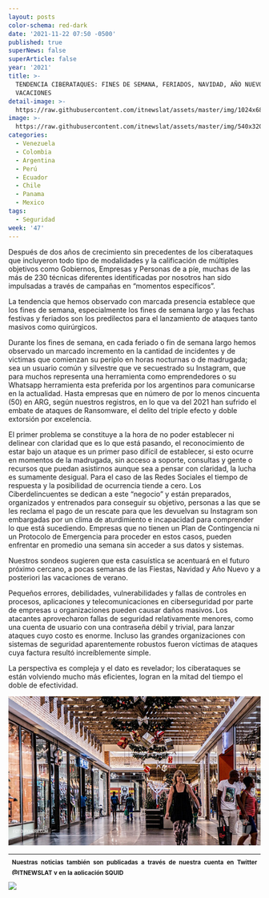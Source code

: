 ```yaml
---
layout: posts
color-schema: red-dark
date: '2021-11-22 07:50 -0500'
published: true
superNews: false
superArticle: false
year: '2021'
title: >-
  TENDENCIA CIBERATAQUES: FINES DE SEMANA, FERIADOS, NAVIDAD, AÑO NUEVO y
  VACACIONES 
detail-image: >-
  https://raw.githubusercontent.com/itnewslat/assets/master/img/1024x680/Pymes-g.jpg
image: >-
  https://raw.githubusercontent.com/itnewslat/assets/master/img/540x320/Pymes-p.jpg
categories:
  - Venezuela
  - Colombia
  - Argentina
  - Perú
  - Ecuador
  - Chile
  - Panama
  - Mexico
tags:
  - Seguridad
week: '47'
---
```

Después de dos años de crecimiento sin precedentes de los ciberataques que incluyeron todo tipo de modalidades y la calificación de múltiples objetivos como Gobiernos, Empresas y Personas de a píe, muchas de las más de 230 técnicas diferentes identificadas por nosotros han sido impulsadas a través de campañas en “momentos específicos”. 
 
La tendencia que hemos observado con marcada presencia establece que los fines de semana, especialmente los fines de semana largo y las fechas festivas y feriados son los predilectos para el lanzamiento de ataques tanto masivos como quirúrgicos. 
 
Durante los fines de semana, en cada feriado o fin de semana largo hemos observado un marcado incremento en la cantidad de incidentes y de victimas que comienzan su periplo en horas nocturnas o de madrugada; sea un usuario común y silvestre que ve secuestrado su Instagram, que para muchos representa una herramienta como emprendedores o su Whatsapp herramienta esta preferida por los argentinos para comunicarse en la actualidad. Hasta empresas que en número de por lo menos cincuenta (50) en ARG, según nuestros registros, en lo que va del 2021 han sufrido el embate de ataques de Ransomware, el delito del triple efecto y doble extorsión por excelencia. 
 
El primer problema se constituye a la hora de no poder establecer ni delinear con claridad que es lo que está pasando, el reconocimiento de estar bajo un ataque es un primer paso difícil de establecer, si esto ocurre en momentos de la madrugada, sin acceso a soporte, consultas y gente o recursos que puedan asistirnos aunque sea a pensar con claridad, la lucha es sumamente desigual. Para el caso de las Redes Sociales el tiempo de respuesta y la posibilidad de ocurrencia tiende a cero. Los Ciberdelincuentes se dedican a este “negocio” y están preparados, organizados y entrenados para conseguir su objetivo, personas a las que se les reclama el pago de un rescate para que les devuelvan su Instagram son embargadas por un clima de aturdimiento e incapacidad para comprender lo que está sucediendo. Empresas que no tienen un Plan de Contingencia ni un Protocolo de Emergencia para proceder en estos casos, pueden enfrentar en promedio una semana sin acceder a sus datos y sistemas. 
 
Nuestros sondeos sugieren que esta casuística se acentuará en el futuro próximo cercano, a pocas semanas de las Fiestas, Navidad y Año Nuevo y a posteriori las vacaciones de verano.  
 
Pequeños errores, debilidades, vulnerabilidades y fallas de controles en procesos, aplicaciones y telecomunicaciones en ciberseguridad por parte de empresas u organizaciones pueden causar daños masivos. Los atacantes aprovecharon fallas de seguridad relativamente menores, como una cuenta de usuario con una contraseña débil y trivial, para lanzar ataques cuyo costo es enorme. Incluso las grandes organizaciones con sistemas de seguridad aparentemente robustos fueron víctimas de ataques cuya factura resultó increíblemente simple. 
 
La perspectiva es compleja y el dato es revelador; los ciberataques se están volviendo mucho más eficientes, logran en la mitad del tiempo el doble de efectividad. 

![](https://raw.githubusercontent.com/itnewslat/assets/master/img/540x320/Pymes-p.jpg)

<table style="height: 42px;" width="569">
<tbody>
<tr>
<td style="text-align: justify;"><sub><strong>Nuestras noticias también son publicadas a través de nuestra cuenta en Twitter <a href="https://twitter.com/itnewslat?lang=es">@ITNEWSLAT</a> y en la aplicación <a href="https://squidapp.co/en/">SQUID</a></strong></sub></td>
</tr>
</tbody>
</table>

<img src="https://tracker.metricool.com/c3po.jpg?hash=56f88a41e39ab42c063cc51676587a04"/>